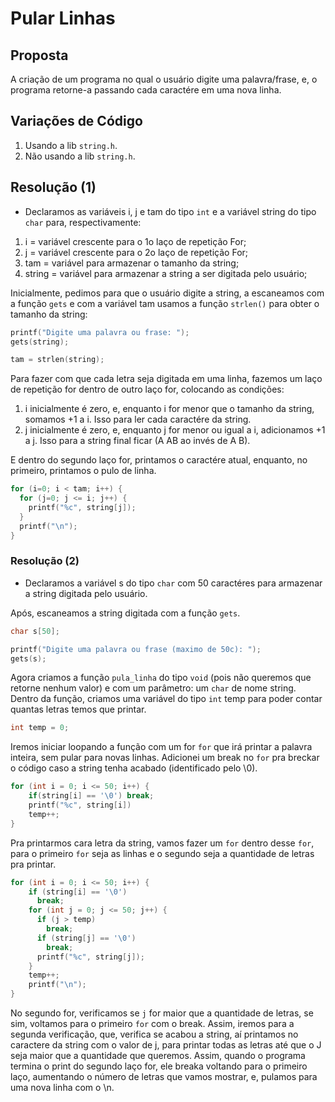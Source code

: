 # Pular Linhas

## Proposta

A criação de um programa no qual o usuário digite uma palavra/frase, e, o programa retorne-a passando cada caractére em uma nova linha.

## Variações de Código

1. Usando a lib `string.h`.
2. Não usando a lib `string.h`.

## Resolução (1)

- Declaramos as variáveis i, j e tam do tipo `int` e a variável string do tipo `char` para, respectivamente:
1. i = variável crescente para o 1o laço de repetição For;
2. j = variável crescente para o 2o laço de repetição For;
3. tam = variável para armazenar o tamanho da string;
4. string = variável para armazenar a string a ser digitada pelo usuário;

Inicialmente, pedimos para que o usuário digite a string, a escaneamos com a função `gets` e com a variável tam usamos a função `strlen()` para obter o tamanho da string:

```c
printf("Digite uma palavra ou frase: ");
gets(string);

tam = strlen(string);
```

Para fazer com que cada letra seja digitada em uma linha, fazemos um laço de repetição for dentro de outro laço for, colocando as condições:
1. i inicialmente é zero, e, enquanto i for menor que o tamanho da string, somamos +1 a i. Isso para ler cada caractére da string.
2. j inicialmente é zero, e, enquanto j for menor ou igual a i, adicionamos +1 a j. Isso para a string final ficar (A AB ao invés de A B).

E dentro do segundo laço for, printamos o caractére atual, enquanto, no primeiro, printamos o pulo de linha.

```c
for (i=0; i < tam; i++) {
  for (j=0; j <= i; j++) {
    printf("%c", string[j]);
  }
  printf("\n");
}
```

### Resolução (2)

- Declaramos a variável s do tipo `char` com 50 caractéres para armazenar a string digitada pelo usuário.

Após, escaneamos a string digitada com a função `gets`.
```c
char s[50]; 

printf("Digite uma palavra ou frase (maximo de 50c): ");
gets(s);
```

Agora criamos a função `pula_linha` do tipo `void` (pois não queremos que retorne nenhum valor) e com um parâmetro: um `char` de nome string.
Dentro da função, criamos uma variável do tipo `int` temp para poder contar quantas letras temos que printar.
```c
int temp = 0;
```

Iremos iniciar loopando a função com um for `for` que irá printar a palavra inteira, sem pular para novas linhas. Adicionei um break no `for` pra breckar o código caso a string tenha acabado (identificado pelo \0).
```c
for (int i = 0; i <= 50; i++) {
    if(string[i] == '\0') break;
    printf("%c", string[i])
    temp++;
}
```

Pra printarmos cara letra da string, vamos fazer um `for` dentro desse `for`, para o primeiro `for` seja as linhas e o segundo seja a quantidade de letras pra printar.
```c
for (int i = 0; i <= 50; i++) {
    if (string[i] == '\0')
      break;
    for (int j = 0; j <= 50; j++) {
      if (j > temp)
        break;
      if (string[j] == '\0')
        break;
      printf("%c", string[j]);
    }
    temp++;
    printf("\n");
}
```

No segundo for, verificamos se ``j`` for maior que a quantidade de letras, se sim, voltamos para o primeiro `for` com o break. Assim, iremos para a segunda verificação, que, verifica se acabou a string, aí printamos no caractere da string com o valor de j, para printar todas as letras até que o J seja maior que a quantidade que queremos. Assim, quando o programa termina o print do segundo laço for, ele breaka voltando para o primeiro laço, aumentando o número de letras que vamos mostrar, e, pulamos para uma nova linha com o \n.


